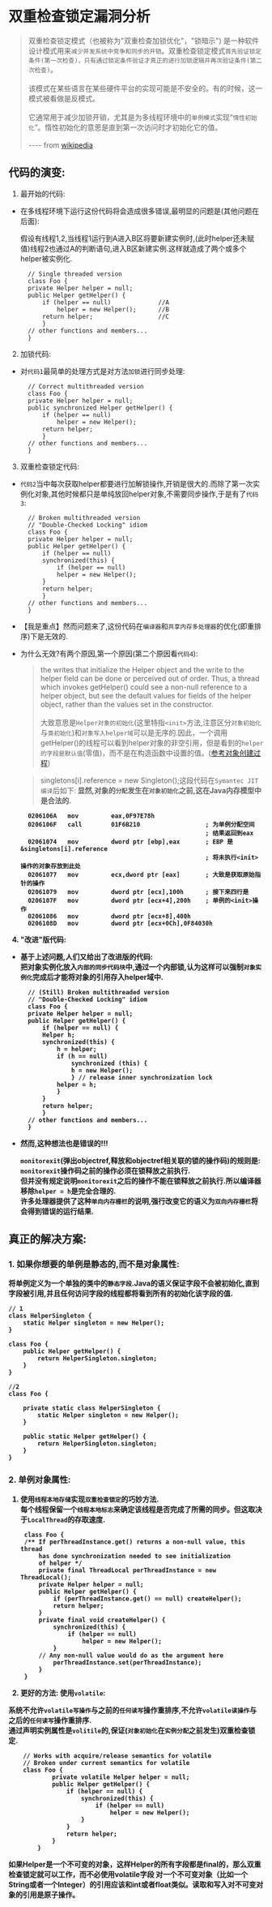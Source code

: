 # 双重检查锁定漏洞分析

> 双重检查锁定模式（也被称为"双重检查加锁优化"，"锁暗示") 是一种软件设计模式用来`减少并发系统中竞争和同步的开销`。双重检查锁定模式`首先验证锁定条件(第一次检查)，只有通过锁定条件验证才真正的进行加锁逻辑并再次验证条件(第二次检查)`。<br><br>
该模式在某些语言在某些硬件平台的实现可能是不安全的。有的时候，这一模式被看做是反模式。<br><br>
它通常用于减少加锁开销，尤其是为多线程环境中的`单例模式`实现“`惰性初始化`”。惰性初始化的意思是直到第一次访问时才初始化它的值。<br><br>
---- from [wikipedia](https://zh.wikipedia.org/wiki/%E5%8F%8C%E9%87%8D%E6%A3%80%E6%9F%A5%E9%94%81%E5%AE%9A%E6%A8%A1%E5%BC%8F#Java.E4.B8.AD.E7.9A.84.E4.BD.BF.E7.94.A8)

## 代码的演变:

1. 最开始的代码:

+ 在多线程环境下运行这份代码将会造成很多错误,最明显的问题是(其他问题在后面):

  假设有线程1,2,当线程1运行到A进入B区将要新建实例时,(此时helper还未赋值)线程2也通过A的判断语句,进入B区新建实例.这样就造成了两个或多个helper被实例化.


        // Single threaded version
        class Foo { 
        private Helper helper = null;
        public Helper getHelper() {
            if (helper == null)             //A
                helper = new Helper();      //B
            return helper;                  //C
            }
        // other functions and members...
        }


2. 加锁代码:

+ 对`代码1`最简单的处理方式是对方法`加锁`进行同步处理:


        // Correct multithreaded version
        class Foo { 
        private Helper helper = null;
        public synchronized Helper getHelper() {
            if (helper == null) 
                helper = new Helper();
            return helper;
            }
        // other functions and members...
        }


3. 双重检查锁定代码:

+ `代码2`当中每次获取helper都要进行加解锁操作,开销是很大的.而除了第一次实例化对象,其他时候都只是单纯放回helper对象,不需要同步操作,于是有了`代码3`:

        // Broken multithreaded version
        // "Double-Checked Locking" idiom
        class Foo { 
        private Helper helper = null;
        public Helper getHelper() {
            if (helper == null) 
            synchronized(this) {
                if (helper == null) 
                helper = new Helper();
            }    
            return helper;
            }
        // other functions and members...
        }

+ 【我是重点】然而问题来了,这份代码在`编译器`和`共享内存多处理器`的优化(即重排序)下是无效的.
+ 为什么无效?有两个原因,第一个原因(第二个原因看`代码4`):

    >  the writes that initialize the Helper object and the write to the helper field can be done or perceived out of order. Thus, a thread which invokes getHelper() could see a non-null reference to a helper object, but see the default values for fields of the helper object, rather than the values set in the constructor.<br><br>
    大致意思是`Helper对象的初始化`(这里特指`<init>`方法,注意区分`对象初始化`与`类初始化`)和`对象写入helper域`可以是无序的.因此，一个调用getHelper()的线程可以看到helper对象的非空引用，但是看到的`helper的字段是默认值`(零值)，而不是在构造函数中设置的值。([参考对象创建过程](https://github.com/wususu/Notes/blob/master/%E6%B7%B1%E5%85%A5%E7%90%86%E8%A7%A3Java%E8%99%9A%E6%8B%9F%E6%9C%BA%E8%AF%BB%E4%B9%A6%E7%AC%94%E8%AE%B0/Java%E5%86%85%E5%AD%98%E5%8C%BA%E5%9F%9F%E5%88%92%E5%88%86.md))

    > singletons[i].reference = new Singleton();这段代码在`Symantec JIT编译`后如下:<b>
    显然,对象的`分配`发生在`对象初始化`之前,这在Java内存模型中是合法的.

        0206106A   mov         eax,0F97E78h
        0206106F   call        01F6B210                  ; 为单例分配空间
                                                         ; 结果返回到eax
        02061074   mov         dword ptr [ebp],eax       ; EBP 是 &singletons[i].reference 
                                                         ; 将未执行<init>操作的对象存放到此处
        02061077   mov         ecx,dword ptr [eax]       ; 大致是获取原始指针的操作
        02061079   mov         dword ptr [ecx],100h      ; 接下来四行是
        0206107F   mov         dword ptr [ecx+4],200h    ; 单例的<init>操作
        02061086   mov         dword ptr [ecx+8],400h
        0206108D   mov         dword ptr [ecx+0Ch],0F84030h



4. "改进"版代码:

+ 基于上述问题,人们又给出了改进版的代码:<br>
把对象实例化放入`内部的同步代码块`中,通过一个内部锁,认为这样可以强制`对象实例化`完成后才能将对象的引用存入helper域中.

        // (Still) Broken multithreaded version
        // "Double-Checked Locking" idiom
        class Foo { 
        private Helper helper = null;
        public Helper getHelper() {
            if (helper == null) {
            Helper h;
            synchronized(this) {
                h = helper;
                if (h == null) 
                    synchronized (this) {
                    h = new Helper();
                    } // release inner synchronization lock
                helper = h;
                } 
            }    
            return helper;
            }
        // other functions and members...
        }

+ 然而,这种想法也是错误的!!!<br>

    `monitorexit`(弹出objectref,释放和objectref相关联的锁的操作码)的规则是: `monitorexit`操作码之前的操作必须在锁释放之前执行.<br>
    但并没有规定说明`monitorexit`之后的操作不能在锁释放之前执行.所以编译器移除`helper = h`是完全合理的.<br>
    许多处理器提供了这种`单向内存栅栏`的说明,强行改变它的语义为`双向内存栅栏`将会得到错误的运行结果.


## 真正的解决方案:

### 1. 如果你想要的单例是静态的,而不是对象属性:

将单例定义为一个单独的类中的`静态字段`.Java的语义保证字段不会被初始化,直到字段被引用,并且任何访问字段的线程都将看到所有的初始化该字段的值.

    // 1
    class HelperSingleton {
        static Helper singleton = new Helper();
    }

    class Foo { 
        public Helper getHelper() {
            return HelperSingleton.singleton;
        }
    }

    //2
    class Foo { 

        private static class HelperSingleton {
            static Helper singleton = new Helper();
        }

        public static Helper getHelper() {
            return HelperSingleton.singleton;
        }
    }

### 2. 单例对象属性:

1. 使用`线程本地存储`实现`双重检查锁定`的巧妙方法.<br>
每个线程保留一个`线程本地标志`来确定该线程是否完成了所需的同步。但这取决于`LocalThread`的存取速度.


        class Foo {
        /** If perThreadInstance.get() returns a non-null value, this thread
            has done synchronization needed to see initialization
            of helper */
            private final ThreadLocal perThreadInstance = new ThreadLocal();
            private Helper helper = null;
            public Helper getHelper() {
                if (perThreadInstance.get() == null) createHelper();
                return helper;
            }
            private final void createHelper() {
                synchronized(this) {
                    if (helper == null)
                        helper = new Helper();
                }
            // Any non-null value would do as the argument here
                perThreadInstance.set(perThreadInstance);
            }
        }


2. 更好的方法: 使用`volatile`:

系统不允许`volatile写操作`与之前的`任何读写`操作重排序,不允许`volatile读操作`与之后的`任何读写`操作重排序.<br>
通过声明实例属性是`volitile`的,保证(`对象初始化`在`实例分配`之前发生)双重检查锁定.


        // Works with acquire/release semantics for volatile
        // Broken under current semantics for volatile
        class Foo {
                private volatile Helper helper = null;
                public Helper getHelper() {
                    if (helper == null) {
                        synchronized(this) {
                            if (helper == null)
                                helper = new Helper();
                        }
                    }
                    return helper;
                }
            }


如果Helper是一个不可变的对象，这样Helper的所有字段都是final的，那么双重检查锁定就可以工作，而不必使用volatile字段
对一个不可变对象（比如一个String或者一个Integer）的引用应该和int或者float类似。读取和写入对不可变对象的引用是原子操作。